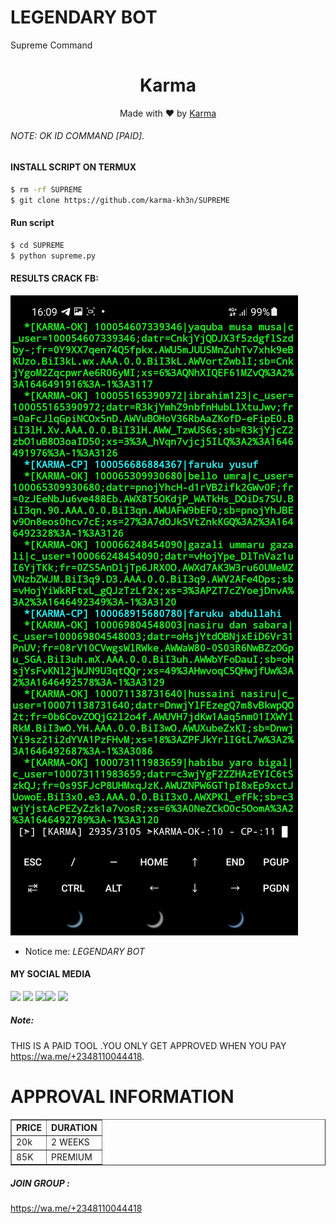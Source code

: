#                     LEGENDARY BOT
Supreme Command
<h1 align="center">
  Karma
</h1>
</div>
<p align="center">
  Made with ❤️ by <a href="https://www.facebook.com/Karma428">Karma</a>
</p>
<p align="center">
 

###### NOTE: OK ID COMMAND [PAID].


#### INSTALL SCRIPT ON TERMUX
```bash
$ rm -rf SUPREME
$ git clone https://github.com/karma-kh3n/SUPREME
```
#### Run script
```bash
$ cd SUPREME
$ python supreme.py
```
#### RESULTS CRACK FB:
![template_s](https://github.com/Karma-kh3n/SUPREME/blob/main/Screenshot_20220306-221205_Gallery.jpg)
* Notice me: *LEGENDARY BOT*
#### MY SOCIAL MEDIA

[![](https://img.shields.io/badge/Github-black?logo=Github&logoColor=black&labelColor=white)](https://github.com/Karma-kh3n) [![](https://img.shields.io/badge/Twitter-blue?logo=Twitter&logoColor=White&labelColor=white)](https://mobile.twitter.com/)
[![](https://img.shields.io/badge/Facebook-blue?logo=Facebook&logoColor=blue&labelColor=white)](https://www.facebook.com/Karma428)[![](https://img.shields.io/badge/Instagram-red?logo=Instagram&logoColor=red&labelColor=white)](https://www.instagram.com/karmadavidd) [![](https://img.shields.io/badge/Whatsapp-CHAT-red?logo=Whatsapp&logoColor=Brightgreen&labelColor=white)](https://wa.me/+2348110044418?text=Asalamualaikum+bang)

##### Note:
THIS IS A PAID TOOL .YOU ONLY GET APPROVED WHEN YOU PAY
https://wa.me/+2348110044418.
# APPROVAL INFORMATION
<table border="1">
<tr>
<th>PRICE</th>
<th>DURATION</th>
</tr>
<tr>
<td>20k</td>
<td>2 WEEKS</td>
</tr>
<tr>
<td>85K</td>
<td>PREMIUM</td>
</tr>
</table>


##### JOIN GROUP :
https://wa.me/+2348110044418
